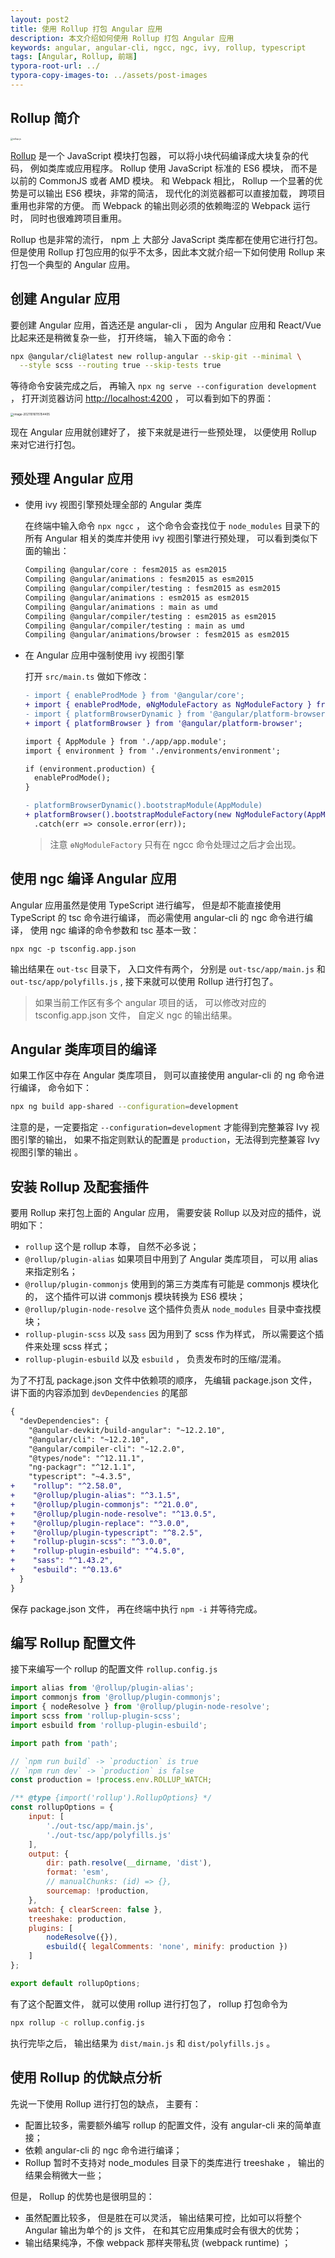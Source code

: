 ```yaml
---
layout: post2
title: 使用 Rollup 打包 Angular 应用
description: 本文介绍如何使用 Rollup 打包 Angular 应用
keywords: angular, angular-cli, ngcc, ngc, ivy, rollup, typescript
tags: [Angular, Rollup, 前端]
typora-root-url: ../
typora-copy-images-to: ../assets/post-images
---
```


## Rollup 简介

<img src="/assets/post-images/20211015172901.png" alt="rollup.js" style="zoom: 25%;" />

[Rollup](https://rollupjs.org/) 是一个 JavaScript 模块打包器， 可以将小块代码编译成大块复杂的代码， 例如类库或应用程序。 Rollup 使用 JavaScript 标准的 ES6 模块， 而不是以前的 CommonJS 或者 AMD 模块。 和 Webpack 相比， Rollup 一个显著的优势是可以输出 ES6 模块，非常的简洁， 现代化的浏览器都可以直接加载， 跨项目重用也非常的方便。 而 Webpack 的输出则必须的依赖晦涩的 Webpack 运行时， 同时也很难跨项目重用。

Rollup 也是非常的流行， npm 上 大部分 JavaScript 类库都在使用它进行打包。 但是使用 Rollup 打包应用的似乎不太多，因此本文就介绍一下如何使用 Rollup 来打包一个典型的 Angular 应用。

## 创建 Angular 应用

要创建 Angular 应用，首选还是 angular-cli ， 因为 Angular 应用和 React/Vue 比起来还是稍微复杂一些， 打开终端， 输入下面的命令：

```sh
npx @angular/cli@latest new rollup-angular --skip-git --minimal \
  --style scss --routing true --skip-tests true
```

等待命令安装完成之后， 再输入 `npx ng serve --configuration development` ， 打开浏览器访问 <http://localhost:4200> ， 可以看到如下的界面：

<img src="/assets/post-images/image-20211016115154405.png" alt="image-20211016115154405" style="zoom: 33%;" />

现在 Angular 应用就创建好了， 接下来就是进行一些预处理， 以便使用 Rollup 来对它进行打包。

## 预处理 Angular 应用

- 使用 ivy 视图引擎预处理全部的 Angular 类库

  在终端中输入命令 `npx ngcc` ， 这个命令会查找位于 `node_modules` 目录下的所有 Angular 相关的类库并使用 ivy 视图引擎进行预处理， 可以看到类似下面的输出：

  ```bash
  Compiling @angular/core : fesm2015 as esm2015
  Compiling @angular/animations : fesm2015 as esm2015
  Compiling @angular/compiler/testing : fesm2015 as esm2015
  Compiling @angular/animations : esm2015 as esm2015
  Compiling @angular/animations : main as umd
  Compiling @angular/compiler/testing : esm2015 as esm2015
  Compiling @angular/compiler/testing : main as umd
  Compiling @angular/animations/browser : fesm2015 as esm2015
  ```

- 在 Angular 应用中强制使用 ivy 视图引擎

  打开 `src/main.ts` 做如下修改：

  ```diff
  - import { enableProdMode } from '@angular/core';
  + import { enableProdMode, ɵNgModuleFactory as NgModuleFactory } from '@angular/core';
  - import { platformBrowserDynamic } from '@angular/platform-browser-dynamic';
  + import { platformBrowser } from '@angular/platform-browser';
  
  import { AppModule } from './app/app.module';
  import { environment } from './environments/environment';
  
  if (environment.production) {
    enableProdMode();
  }
  
  - platformBrowserDynamic().bootstrapModule(AppModule)
  + platformBrowser().bootstrapModuleFactory(new NgModuleFactory(AppModule))
    .catch(err => console.error(err));
  
  ```

  > 注意 `ɵNgModuleFactory` 只有在 ngcc 命令处理过之后才会出现。

## 使用 ngc 编译 Angular 应用

Angular 应用虽然是使用 TypeScript 进行编写， 但是却不能直接使用 TypeScript 的 tsc 命令进行编译， 而必需使用 angular-cli 的 ngc 命令进行编译， 使用 ngc 编译的命令参数和 tsc 基本一致：

```shell
npx ngc -p tsconfig.app.json
```

输出结果在 `out-tsc` 目录下， 入口文件有两个， 分别是 `out-tsc/app/main.js` 和 `out-tsc/app/polyfills.js` , 接下来就可以使用 Rollup 进行打包了。

> 如果当前工作区有多个 angular 项目的话， 可以修改对应的 tsconfig.app.json 文件， 自定义 ngc 的输出结果。

## Angular 类库项目的编译

如果工作区中存在 Angular 类库项目， 则可以直接使用 angular-cli 的 ng 命令进行编译， 命令如下：

```sh
npx ng build app-shared --configuration=development
```

注意的是，一定要指定 `--configuration=development` 才能得到完整兼容 Ivy 视图引擎的输出， 如果不指定则默认的配置是 `production`，无法得到完整兼容 Ivy 视图引擎的输出 。

## 安装 Rollup 及配套插件

要用 Rollup 来打包上面的 Angular 应用， 需要安装 Rollup 以及对应的插件，说明如下：

- `rollup` 这个是 rollup 本尊， 自然不必多说； 
- `@rollup/plugin-alias` 如果项目中用到了 Angular 类库项目， 可以用 alias 来指定别名；
- `@rollup/plugin-commonjs` 使用到的第三方类库有可能是 commonjs 模块化的， 这个插件可以讲 commonjs 模块转换为 ES6 模块；
- `@rollup/plugin-node-resolve` 这个插件负责从 `node_modules` 目录中查找模块；
- `rollup-plugin-scss` 以及 `sass` 因为用到了 scss 作为样式， 所以需要这个插件来处理 scss 样式；
- `rollup-plugin-esbuild` 以及 `esbuild` ， 负责发布时的压缩/混淆。

为了不打乱 package.json 文件中依赖项的顺序， 先编辑 package.json 文件， 讲下面的内容添加到 `devDependencies` 的尾部

```diff
{
  "devDependencies": {
    "@angular-devkit/build-angular": "~12.2.10",
    "@angular/cli": "~12.2.10",
    "@angular/compiler-cli": "~12.2.0",
    "@types/node": "^12.11.1",
    "ng-packagr": "^12.1.1",
    "typescript": "~4.3.5",
+    "rollup": "^2.58.0",
+    "@rollup/plugin-alias": "^3.1.5",
+    "@rollup/plugin-commonjs": "^21.0.0",
+    "@rollup/plugin-node-resolve": "^13.0.5",
+    "@rollup/plugin-replace": "^3.0.0",
+    "@rollup/plugin-typescript": "^8.2.5",
+    "rollup-plugin-scss": "^3.0.0",
+    "rollup-plugin-esbuild": "^4.5.0",
+    "sass": "^1.43.2",
+    "esbuild": "^0.13.6"
  }
}
```

保存 package.json 文件， 再在终端中执行 `npm -i` 并等待完成。

## 编写 Rollup 配置文件

接下来编写一个 rollup 的配置文件 `rollup.config.js`  

```js
import alias from '@rollup/plugin-alias';
import commonjs from '@rollup/plugin-commonjs';
import { nodeResolve } from '@rollup/plugin-node-resolve';
import scss from 'rollup-plugin-scss';
import esbuild from 'rollup-plugin-esbuild';

import path from 'path';

// `npm run build` -> `production` is true
// `npm run dev` -> `production` is false
const production = !process.env.ROLLUP_WATCH;

/** @type {import('rollup').RollupOptions} */
const rollupOptions = {
    input: [
        './out-tsc/app/main.js',
        './out-tsc/app/polyfills.js'
    ],
    output: {
        dir: path.resolve(__dirname, 'dist'),
        format: 'esm',
        // manualChunks: (id) => {},
        sourcemap: !production,
    },
    watch: { clearScreen: false },
    treeshake: production,
    plugins: [
        nodeResolve({}),
        esbuild({ legalComments: 'none', minify: production })
    ]
};

export default rollupOptions;
```

有了这个配置文件， 就可以使用 rollup 进行打包了， rollup 打包命令为

```sh
npx rollup -c rollup.config.js
```

执行完毕之后， 输出结果为 `dist/main.js` 和 `dist/polyfills.js` 。

## 使用 Rollup 的优缺点分析

先说一下使用 Rollup 进行打包的缺点， 主要有：

- 配置比较多，需要额外编写 rollup 的配置文件，没有 angular-cli 来的简单直接；
- 依赖 angular-cli 的 ngc 命令进行编译；
- Rollup 暂时不支持对 node_modules 目录下的类库进行 treeshake ， 输出的结果会稍微大一些；

但是， Rollup 的优势也是很明显的：

- 虽然配置比较多， 但是胜在可以灵活， 输出结果可控，比如可以将整个 Angular 输出为单个的 js 文件， 在和其它应用集成时会有很大的优势；
- 输出结果纯净，不像 webpack 那样夹带私货 (webpack runtime) ；


